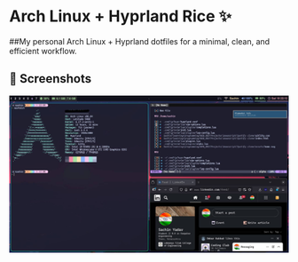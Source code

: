 # Arch Linux + Hyprland Rice ✨
##My personal Arch Linux + Hyprland dotfiles for a minimal, clean, and efficient workflow.
## 📸 Screenshots
![Desktop](./screenshots/desktop.jpg)
